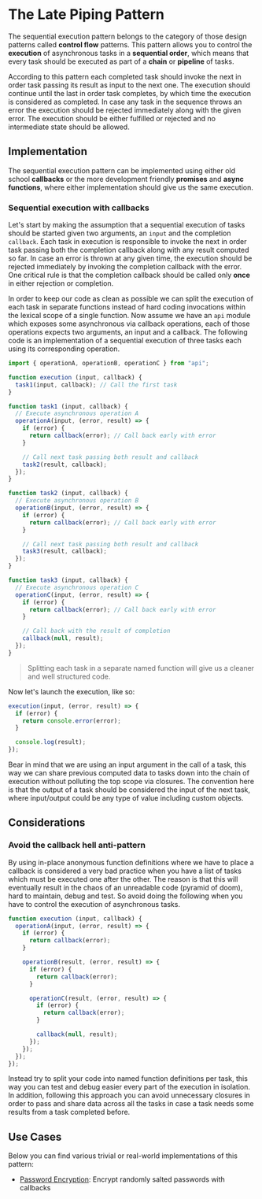 # The Late Piping Pattern

The sequential execution pattern belongs to the category of those design patterns called **control flow** patterns. This pattern allows you to control the **execution** of asynchronous tasks in a **sequential order**, which means that every task should be executed as part of a **chain** or **pipeline** of tasks.

According to this pattern each completed task should invoke the next in order task passing its result as input to the next one. The execution should continue until the last in order task completes, by which time the execution is considered as completed. In case any task in the sequence throws an error the execution should be rejected immediately along with the given error. The execution should be either fulfilled or rejected and no intermediate state should be allowed.

## Implementation

The sequential execution pattern can be implemented using either old school **callbacks** or the more development friendly **promises** and **async functions**, where either implementation should give us the same execution.

### Sequential execution with callbacks

Let's start by making the assumption that a sequential execution of tasks should be started given two arguments, an `input` and the completion `callback`. Each task in execution is responsible to invoke the next in order task passing both the completion callback along with any result computed so far. In case an error is thrown at any given time, the execution should be rejected immediately by invoking the completion callback with the error. One critical rule is that the completion callback should be called only **once** in either rejection or completion.

In order to keep our code as clean as possible we can split the execution of each task in separate functions instead of hard coding invocations within the lexical scope of a single function. Now assume we have an `api` module which exposes some asynchronous via callback operations, each of those operations expects two arguments, an input and a callback. The following code is an implementation of a sequential execution of three tasks each using its corresponding operation.

```javascript
import { operationA, operationB, operationC } from "api";

function execution (input, callback) {
  task1(input, callback); // Call the first task
}

function task1 (input, callback) {
  // Execute asynchronous operation A
  operationA(input, (error, result) => {
    if (error) {
      return callback(error); // Call back early with error
    }

    // Call next task passing both result and callback
    task2(result, callback);
  });
}

function task2 (input, callback) {
  // Execute asynchronous operation B
  operationB(input, (error, result) => {
    if (error) {
      return callback(error); // Call back early with error
    }

    // Call next task passing both result and callback
    task3(result, callback);
  });
}

function task3 (input, callback) {
  // Execute asynchronous operation C
  operationC(input, (error, result) => {
    if (error) {
      return callback(error); // Call back early with error
    }

    // Call back with the result of completion
    callback(null, result);
  });
}
```

> Splitting each task in a separate named function will give us a cleaner and well structured code.

Now let's launch the execution, like so:

```javascript
execution(input, (error, result) => {
  if (error) {
    return console.error(error);
  }

  console.log(result);
});
```

Bear in mind that we are using an input argument in the call of a task, this way we can share previous computed data to tasks down into the chain of execution without polluting the top scope via closures. The convention here is that the output of a task should be considered the input of the next task, where input/output could be any type of value including custom objects.

## Considerations

### Avoid the callback hell anti-pattern

By using in-place anonymous function definitions where we have to place a callback is considered a very bad practice when you have a list of tasks which must be executed one after the other. The reason is that this will eventually result in the chaos of an unreadable code (pyramid of doom), hard to maintain, debug and test. So avoid doing the following when you have to control the execution of asynchronous tasks.

```javascript
function execution (input, callback) {
  operationA(input, (error, result) => {
    if (error) {
      return callback(error);
    }

    operationB(result, (error, result) => {
      if (error) {
        return callback(error);
      }

      operationC(result, (error, result) => {
        if (error) {
          return callback(error);
        }

        callback(null, result);
      });
    });
  });
});
```

Instead try to split your code into named function definitions per task, this way you can test and debug easier every part of the execution in isolation. In addition, following this approach you can avoid unnecessary closures in order to pass and share data across all the tasks in case a task needs some results from a task completed before.

## Use Cases

Below you can find various trivial or real-world implementations of this pattern:

* [Password Encryption](password-encryption.js): Encrypt randomly salted passwords with callbacks